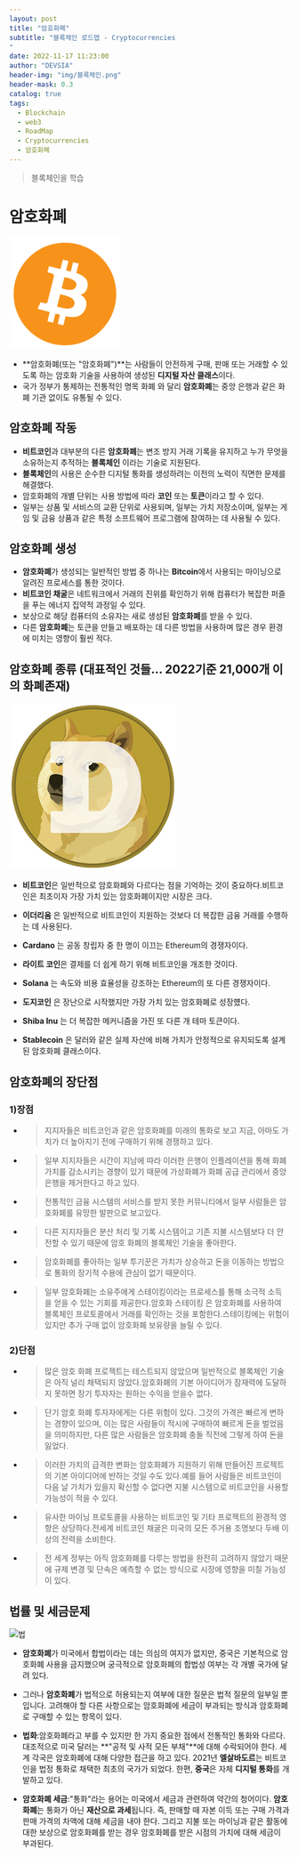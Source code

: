 ```yaml
---
layout: post
title: "암호화폐"
subtitle: "블록체인 로드맵 - Cryptocurrencies
"
date: 2022-11-17 11:23:00
author: "DEVSIA"
header-img: "img/블록체인.png"
header-mask: 0.3
catalog: true
tags:
  - Blockchain
  - web3
  - RoadMap
  - Cryptocurrencies
  - 암호화폐
---
```


> 블록체인을 학습

# 암호화폐

![비트코인](/img/%EB%B9%84%ED%8A%B8%EC%BD%94%EC%9D%B8.png)

- **암호화폐(또는 "암호화폐")**는 사람들이 안전하게 구매, 판매 또는 거래할 수 있도록 하는 암호화 기술을 사용하여 생성된 **디지털 자산 클래스**이다.
- 국가 정부가 통제하는 전통적인 명목 화폐 와 달리 **암호화폐**는 중앙 은행과 같은 화폐 기관 없이도 유통될 수 있다.

## 암호화폐 작동

- **비트코인**과 대부분의 다른 **암호화폐**는 변조 방지 거래 기록을 유지하고 누가 무엇을 소유하는지 추적하는 **블록체인** 이라는 기술로 지원된다.
- **블록체인**의 사용은 순수한 디지털 통화를 생성하려는 이전의 노력이 직면한 문제를 해결했다.
- 암호화폐의 개별 단위는 사용 방법에 따라 **코인** 또는 **토큰**이라고 할 수 있다.
- 일부는 상품 및 서비스의 교환 단위로 사용되며, 일부는 가치 저장소이며, 일부는 게임 및 금융 상품과 같은 특정 소프트웨어 프로그램에 참여하는 데 사용될 수 있다.

## 암호화폐 생성

- **암호화폐**가 생성되는 일반적인 방법 중 하나는 **Bitcoin**에서 사용되는 마이닝으로 알려진 프로세스를 통한 것이다.
- **비트코인 채굴**은 네트워크에서 거래의 진위를 확인하기 위해 컴퓨터가 복잡한 퍼즐을 푸는 에너지 집약적 과정일 수 있다.
- 보상으로 해당 컴퓨터의 소유자는 새로 생성된 **암호화폐**를 받을 수 있다.
- 다른 **암호화폐**는 토큰을 만들고 배포하는 데 다른 방법을 사용하며 많은 경우 환경에 미치는 영향이 훨씬 적다.

## 암호화폐 종류 (대표적인 것들... 2022기준 21,000개 이의 화폐존재)

![도지](/img/도지코인.png)

- **비트코인**은 일반적으로 암호화폐와 다르다는 점을 기억하는 것이 중요하다.비트코인은 최초이자 가장 가치 있는 암호화폐이지만 시장은 크다.

- **이더리움** 은 일반적으로 비트코인이 지원하는 것보다 더 복잡한 금융 거래를 수행하는 데 사용된다.

- **Cardano** 는 공동 창립자 중 한 명이 이끄는 Ethereum의 경쟁자이다.

- **라이트 코인**은 결제를 더 쉽게 하기 위해 비트코인을 개조한 것이다.

- **Solana** 는 속도와 비용 효율성을 강조하는 Ethereum의 또 다른 경쟁자이다.

- **도지코인** 은 장난으로 시작했지만 가장 가치 있는 암호화폐로 성장헀다.

- **Shiba Inu** 는 더 복잡한 메커니즘을 가진 또 다른 개 테마 토큰이다.

- **Stablecoin** 은 달러와 같은 실제 자산에 비해 가치가 안정적으로 유지되도록 설계된 암호화폐 클래스이다.

## 암호화폐의 장단점

### 1)장점

- > 지지자들은 비트코인과 같은 암호화폐를 미래의 통화로 보고 지금, 아마도 가치가 더 높아지기 전에 구매하기 위해 경쟁하고 있다.
- > 일부 지지자들은 시간이 지남에 따라 이러한 은행이 인플레이션을 통해 화폐 가치를 감소시키는 경향이 있기 때문에 가상화폐가 화폐 공급 관리에서 중앙 은행을 제거한다고 하고 있다.
- > 전통적인 금융 시스템의 서비스를 받지 못한 커뮤니티에서 일부 사람들은 암호화폐를 유망한 발판으로 보고있다.
- > 다른 지지자들은 분산 처리 및 기록 시스템이고 기존 지불 시스템보다 더 안전할 수 있기 때문에 암호 화폐의 블록체인 기술을 좋아한다.
- > 암호화폐를 좋아하는 일부 투기꾼은 가치가 상승하고 돈을 이동하는 방법으로 통화의 장기적 수용에 관심이 없기 때문이다.
- > 일부 암호화폐는 소유주에게 스테이킹이라는 프로세스를 통해 소극적 소득 을 얻을 수 있는 기회를 제공한다.암호화 스테이킹 은 암호화폐를 사용하여 블록체인 프로토콜에서 거래를 확인하는 것을 포함한다.스테이킹에는 위험이 있지만 추가 구매 없이 암호화폐 보유량을 늘릴 수 있다.

### 2)단점

- > 많은 암호 화폐 프로젝트는 테스트되지 않았으며 일반적으로 블록체인 기술은 아직 널리 채택되지 않았다.암호화폐의 기본 아이디어가 잠재력에 도달하지 못하면 장기 투자자는 원하는 수익을 얻을수 없다.
- > 단기 암호 화폐 투자자에게는 다른 위험이 있다. 그것의 가격은 빠르게 변하는 경향이 있으며, 이는 많은 사람들이 적시에 구매하여 빠르게 돈을 벌었음을 의미하지만, 다른 많은 사람들은 암호화폐 충돌 직전에 그렇게 하여 돈을 잃었다.
- > 이러한 가치의 급격한 변화는 암호화폐가 지원하기 위해 만들어진 프로젝트의 기본 아이디어에 반하는 것일 수도 있다.예를 들어 사람들은 비트코인이 다음 날 가치가 있을지 확신할 수 없다면 지불 시스템으로 비트코인을 사용할 가능성이 적을 수 있다.
- > 유사한 마이닝 프로토콜을 사용하는 비트코인 ​​및 기타 프로젝트의 환경적 영향은 상당하다.전세계 비트코인 채굴은 미국의 모든 주거용 조명보다 두배 이상의 전력을 소비한다.
- > 전 세계 정부는 아직 암호화폐를 다루는 방법을 완전히 고려하지 않았기 때문에 규제 변경 및 단속은 예측할 수 없는 방식으로 시장에 영향을 미칠 가능성이 있다.

## 법률 및 세금문제

![법](/img/%EB%B2%95.jpeg)

- **암호화폐**가 미국에서 합법이라는 데는 의심의 여지가 없지만, 중국은 기본적으로 암호화폐 사용을 금지했으며 궁극적으로 암호화폐의 합법성 여부는 각 개별 국가에 달려 있다.

- 그러나 **암호화폐**가 법적으로 허용되는지 여부에 대한 질문은 법적 질문의 일부일 뿐입니다. 고려해야 할 다른 사항으로는 암호화폐에 세금이 부과되는 방식과 암호화폐로 구매할 수 있는 항목이 있다.

- **법화**:암호화폐라고 부를 수 있지만 한 가지 중요한 점에서 전통적인 통화와 다르다. 대조적으로 미국 달러는 **"공적 및 사적 모든 부채"**에 대해 수락되어야 한다. 세계 각국은 암호화폐에 대해 다양한 접근을 하고 있다. 2021년 **엘살바도르**는 비트코인을 법정 통화로 채택한 최초의 국가가 되었다. 한편, **중국**은 자체 **디지털 통화**를 개발하고 있다.

- **암호화폐 세금**:"통화"라는 용어는 미국에서 세금과 관련하여 약간의 청어이다. **암호 화폐**는 통화가 아닌 **재산으로 과세**됩니다. 즉, 판매할 때 자본 이득 또는 구매 가격과 판매 가격의 차액에 대해 세금을 내야 한다. 그리고 지불 또는 마이닝과 같은 활동에 대한 보상으로 암호화폐를 받는 경우 암호화폐를 받은 시점의 가치에 대해 세금이 부과된다.
